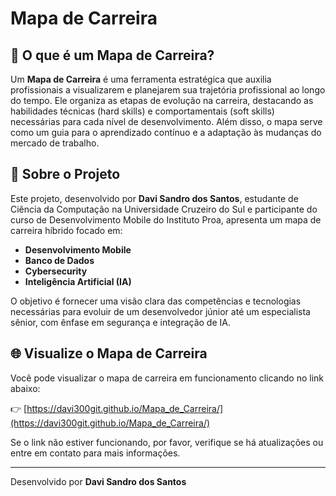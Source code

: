 # Mapa de Carreira

## 📌 O que é um Mapa de Carreira?

Um **Mapa de Carreira** é uma ferramenta estratégica que auxilia profissionais a visualizarem e planejarem sua trajetória profissional ao longo do tempo. Ele organiza as etapas de evolução na carreira, destacando as habilidades técnicas (hard skills) e comportamentais (soft skills) necessárias para cada nível de desenvolvimento. Além disso, o mapa serve como um guia para o aprendizado contínuo e a adaptação às mudanças do mercado de trabalho.

## 🚀 Sobre o Projeto

Este projeto, desenvolvido por **Davi Sandro dos Santos**, estudante de Ciência da Computação na Universidade Cruzeiro do Sul e participante do curso de Desenvolvimento Mobile do Instituto Proa, apresenta um mapa de carreira híbrido focado em:

- **Desenvolvimento Mobile**
- **Banco de Dados**
- **Cybersecurity**
- **Inteligência Artificial (IA)**

O objetivo é fornecer uma visão clara das competências e tecnologias necessárias para evoluir de um desenvolvedor júnior até um especialista sênior, com ênfase em segurança e integração de IA.

## 🌐 Visualize o Mapa de Carreira

Você pode visualizar o mapa de carreira em funcionamento clicando no link abaixo:

👉 [https://davi300git.github.io/Mapa_de_Carreira/](https://davi300git.github.io/Mapa_de_Carreira/)

Se o link não estiver funcionando, por favor, verifique se há atualizações ou entre em contato para mais informações.

---

Desenvolvido por **Davi Sandro dos Santos**

